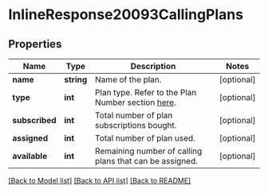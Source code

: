 # InlineResponse20093CallingPlans

## Properties
Name | Type | Description | Notes
------------ | ------------- | ------------- | -------------
**name** | **string** | Name of the plan. | [optional] 
**type** | **int** | Plan type. Refer to the Plan Number section [here](https://marketplace.zoom.us/docs/api-reference/other-references/plans#zoom-phone-calling-plans). | [optional] 
**subscribed** | **int** | Total number of plan subscriptions bought. | [optional] 
**assigned** | **int** | Total number of plan used. | [optional] 
**available** | **int** | Remaining number of calling plans that can be assigned. | [optional] 

[[Back to Model list]](../README.md#documentation-for-models) [[Back to API list]](../README.md#documentation-for-api-endpoints) [[Back to README]](../README.md)


